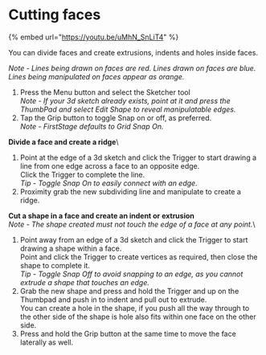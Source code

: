 # Cutting faces

{% embed url="https://youtu.be/uMhN_SnLiT4" %}

You can divide faces and create extrusions, indents and holes inside faces.

_Note - Lines being drawn on faces are red. Lines drawn on faces are blue. Lines being manipulated on faces appear as orange._

1. Press the Menu button and select the Sketcher tool\
   _Note - If your 3d sketch already exists, point at it and press the ThumbPad and select Edit Shape to reveal manipulatable edges._
2. Tap the Grip button to toggle Snap on or off, as preferred.\
   _Note - FirstStage defaults to Grid Snap On._

**Divide a face and create a ridge**\


1. Point at the edge of a 3d sketch and click the Trigger to start drawing a line from one edge across a face to an opposite edge.\
   Click the Trigger to complete the line.\
   _Tip - Toggle Snap On to easily connect with an edge._
2. Proximity grab the new subdividing line and manipulate to create a ridge.

**Cut a shape in a face and create an indent or extrusion**\
_Note - The shape created must not touch the edge of a face at any point._\


1. Point away from an edge of a 3d sketch and click the Trigger to start drawing a shape within a face.\
   Point and click the Trigger to create vertices as required, then close the shape to complete it.\
   _Tip - Toggle Snap Off to avoid snapping to an edge, as you cannot extrude a shape that touches an edge._
2. Grab the new shape and press and hold the Trigger and up on the Thumbpad and push in to indent and pull out to extrude.\
   You can create a hole in the shape, if you push all the way through to the other side of the shape is hole also fits within one face on the other side.
3. Press and hold the Grip button at the same time to move the face laterally as well.
